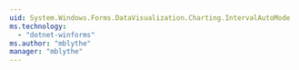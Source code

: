 ```yaml
---
uid: System.Windows.Forms.DataVisualization.Charting.IntervalAutoMode
ms.technology: 
  - "dotnet-winforms"
ms.author: "mblythe"
manager: "mblythe"
---
```

